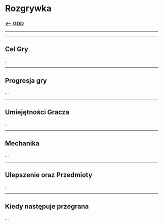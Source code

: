 # Rozgrywka
### [<-- GDD](/GDD/GDD.md)

---
---

## Cel Gry
...

---

## Progresja gry
...

---

## Umiejętności Gracza
...

---

## Mechanika
...

---

## Ulepszenie oraz Przedmioty
...

---

## Kiedy następuje przegrana
...

